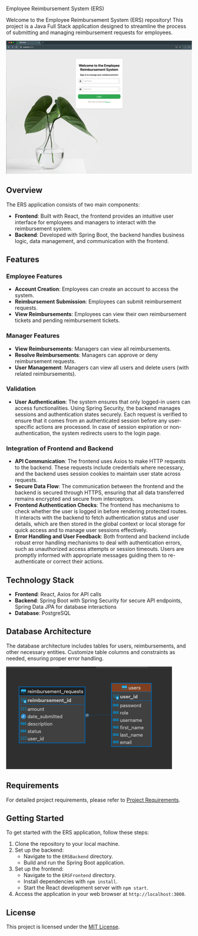 Employee Reimbursement System (ERS)

Welcome to the Employee Reimbursement System (ERS) repository! This project is a Java Full Stack application designed to streamline the process of submitting and managing reimbursement requests for employees.

![Main Page](images/main-page.png)

## Overview

The ERS application consists of two main components:
- **Frontend**: Built with React, the frontend provides an intuitive user interface for employees and managers to interact with the reimbursement system.
- **Backend**: Developed with Spring Boot, the backend handles business logic, data management, and communication with the frontend.

## Features

### Employee Features
- **Account Creation**: Employees can create an account to access the system.
- **Reimbursement Submission**: Employees can submit reimbursement requests.
- **View Reimbursements**: Employees can view their own reimbursement tickets and pending reimbursement tickets.

### Manager Features
- **View Reimbursements**: Managers can view all reimbursements.
- **Resolve Reimbursements**: Managers can approve or deny reimbursement requests.
- **User Management**: Managers can view all users and delete users (with related reimbursements).

### Validation
- **User Authentication**: The system ensures that only logged-in users can access functionalities. Using Spring Security, the backend manages sessions and authentication states securely. Each request is verified to ensure that it comes from an authenticated session before any user-specific actions are processed. In case of session expiration or non-authentication, the system redirects users to the login page.

### Integration of Frontend and Backend
- **API Communication**: The frontend uses Axios to make HTTP requests to the backend. These requests include credentials where necessary, and the backend uses session cookies to maintain user state across requests.
- **Secure Data Flow**: The communication between the frontend and the backend is secured through HTTPS, ensuring that all data transferred remains encrypted and secure from interceptors.
- **Frontend Authentication Checks**: The frontend has mechanisms to check whether the user is logged in before rendering protected routes. It interacts with the backend to fetch authentication status and user details, which are then stored in the global context or local storage for quick access and to manage user sessions effectively.
- **Error Handling and User Feedback**: Both frontend and backend include robust error handling mechanisms to deal with authentication errors, such as unauthorized access attempts or session timeouts. Users are promptly informed with appropriate messages guiding them to re-authenticate or correct their actions.

## Technology Stack
- **Frontend**: React, Axios for API calls
- **Backend**: Spring Boot with Spring Security for secure API endpoints, Spring Data JPA for database interactions
- **Database**: PostgreSQL

## Database Architecture

The database architecture includes tables for users, reimbursements, and other necessary entities. Customize table columns and constraints as needed, ensuring proper error handling.

![ER Diagram](images/er-diagram.png)



## Requirements

For detailed project requirements, please refer to [Project Requirements](requirements.md).

## Getting Started

To get started with the ERS application, follow these steps:

1. Clone the repository to your local machine.
2. Set up the backend:
   - Navigate to the `ERSBackend` directory.
   - Build and run the Spring Boot application.
3. Set up the frontend:
   - Navigate to the `ERSFrontend` directory.
   - Install dependencies with `npm install`.
   - Start the React development server with `npm start`.
4. Access the application in your web browser at `http://localhost:3000`.

## License

This project is licensed under the [MIT License](https://opensource.org/license/mit).

